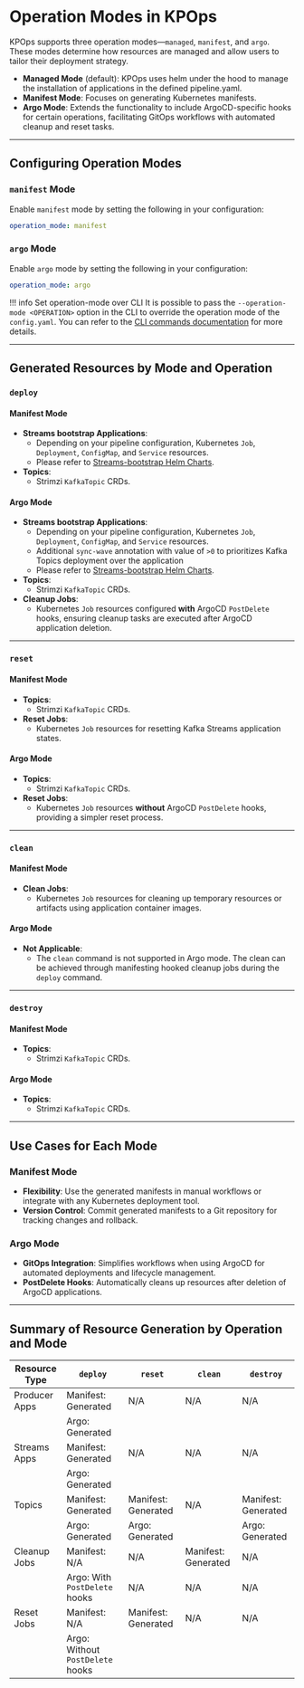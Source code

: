 # Operation Modes in KPOps

KPOps supports three operation modes—`managed`, `manifest`, and `argo`. These modes determine how resources are managed and allow users to tailor their deployment strategy.

- **Managed Mode** (default): KPOps uses helm under the hood to manage the installation of applications in the defined pipeline.yaml.
- **Manifest Mode**: Focuses on generating Kubernetes manifests.
- **Argo Mode**: Extends the functionality to include ArgoCD-specific hooks for certain operations, facilitating GitOps workflows with automated cleanup and reset tasks.

---

## Configuring Operation Modes

### `manifest` Mode

Enable `manifest` mode by setting the following in your configuration:

```yaml
operation_mode: manifest
```

### `argo` Mode

Enable `argo` mode by setting the following in your configuration:

```yaml
operation_mode: argo
```

<!-- dprint-ignore-start -->

!!! info Set operation-mode over CLI
     It is possible to pass the `--operation-mode <OPERATION>` option in the CLI to override the operation mode of the `config.yaml`. You can refer to the [CLI commands documentation](https://bakdata.github.io/kpops/9.0/user/references/cli-commands/#kpops-deploy) for more details.

<!-- dprint-ignore-end -->

---

## Generated Resources by Mode and Operation

### `deploy`

#### **Manifest Mode**

- **Streams bootstrap Applications**:
  - Depending on your pipeline configuration, Kubernetes `Job`, `Deployment`, `ConfigMap`, and `Service` resources.
  - Please refer to [Streams-bootstrap Helm Charts](https://github.com/bakdata/streams-bootstrap/tree/master/charts).
- **Topics**:
  - Strimzi `KafkaTopic` CRDs.

#### **Argo Mode**

- **Streams bootstrap Applications**:
  - Depending on your pipeline configuration, Kubernetes `Job`, `Deployment`, `ConfigMap`, and `Service` resources.
  - Additional `sync-wave` annotation with value of `>0` to prioritizes Kafka Topics deployment over the application
  - Please refer to [Streams-bootstrap Helm Charts](https://github.com/bakdata/streams-bootstrap/tree/master/charts).
- **Topics**:
  - Strimzi `KafkaTopic` CRDs.
- **Cleanup Jobs**:
  - Kubernetes `Job` resources configured **with** ArgoCD `PostDelete` hooks, ensuring cleanup tasks are executed after ArgoCD application deletion.

---

### `reset`

#### **Manifest Mode**

- **Topics**:
  - Strimzi `KafkaTopic` CRDs.
- **Reset Jobs**:
  - Kubernetes `Job` resources for resetting Kafka Streams application states.

#### **Argo Mode**

- **Topics**:
  - Strimzi `KafkaTopic` CRDs.
- **Reset Jobs**:
  - Kubernetes `Job` resources **without** ArgoCD `PostDelete` hooks, providing a simpler reset process.

---

### `clean`

#### **Manifest Mode**

- **Clean Jobs**:
  - Kubernetes `Job` resources for cleaning up temporary resources or artifacts using application container images.

#### **Argo Mode**

- **Not Applicable**:
  - The `clean` command is not supported in Argo mode. The clean can be achieved through manifesting hooked cleanup jobs during the `deploy` command.

---

### `destroy`

#### **Manifest Mode**

- **Topics**:
  - Strimzi `KafkaTopic` CRDs.

#### **Argo Mode**

- **Topics**:
  - Strimzi `KafkaTopic` CRDs.

---

## Use Cases for Each Mode

### Manifest Mode

- **Flexibility**: Use the generated manifests in manual workflows or integrate with any Kubernetes deployment tool.
- **Version Control**: Commit generated manifests to a Git repository for tracking changes and rollback.

### Argo Mode

- **GitOps Integration**: Simplifies workflows when using ArgoCD for automated deployments and lifecycle management.
- **PostDelete Hooks**: Automatically cleans up resources after deletion of ArgoCD applications.

---

## Summary of Resource Generation by Operation and Mode

| Resource Type | `deploy`                         | `reset`             | `clean`             | `destroy`           |
| ------------- | -------------------------------- | ------------------- | ------------------- | ------------------- |
| Producer Apps | Manifest: Generated              | N/A                 | N/A                 | N/A                 |
|               | Argo: Generated                  |                     |                     |                     |
| Streams Apps  | Manifest: Generated              | N/A                 | N/A                 | N/A                 |
|               | Argo: Generated                  |                     |                     |                     |
| Topics        | Manifest: Generated              | Manifest: Generated | N/A                 | Manifest: Generated |
|               | Argo: Generated                  | Argo: Generated     |                     | Argo: Generated     |
| Cleanup Jobs  | Manifest: N/A                    | N/A                 | Manifest: Generated | N/A                 |
|               | Argo: With `PostDelete` hooks    | N/A                 | N/A                 | N/A                 |
| Reset Jobs    | Manifest: N/A                    | Manifest: Generated | N/A                 | N/A                 |
|               | Argo: Without `PostDelete` hooks |                     |                     |                     |
